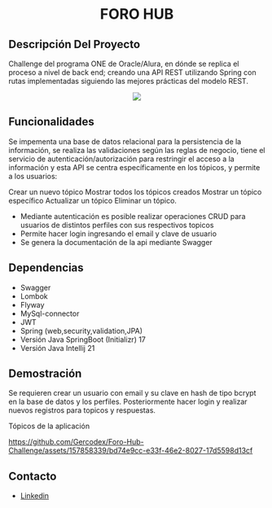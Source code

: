 <h1 align="center"> FORO HUB </h1>


## Descripción Del Proyecto

Challenge del programa ONE de Oracle/Alura, en dónde se replica el proceso a nivel de back end; creando una API REST utilizando Spring con rutas implementadas siguiendo las mejores prácticas del modelo REST.


<p align="center"><img src="https://github.com/user-attachments/assets/745fd249-6a0c-4eba-a8df-ddcee13b42c6"></p>

## Funcionalidades

Se impementa una base de datos relacional para la persistencia de la información, se realiza las validaciones según las reglas de negocio, tiene el servicio de autenticación/autorización para restringir el acceso a la información y esta API se centra específicamente en los tópicos, y permite a los usuarios:

Crear un nuevo tópico
Mostrar todos los tópicos creados
Mostrar un tópico específico
Actualizar un tópico
Eliminar un tópico.

* Mediante autenticación es posible realizar operaciones CRUD para usuarios de distintos perfiles con sus respectivos topicos
* Permite hacer login ingresando el email y clave de usuario
* Se genera la documentación de la api mediante Swagger

## Dependencias

* Swagger
* Lombok
* Flyway
* MySql-connector
* JWT
* Spring (web,security,validation,JPA)
* Versión Java SpringBoot (Initializr) 17
* Versión Java Intellij 21

## Demostración

Se requieren crear un usuario con email y su clave en hash de tipo bcrypt en la base de datos y los perfiles.
Posteriormente hacer login y realizar nuevos registros para topicos y respuestas.

Tópicos de la aplicación

https://github.com/Gercodex/Foro-Hub-Challenge/assets/157858339/bd74e9cc-e33f-46e2-8027-17d5598d13cf



## Contacto
 * [Linkedin](https://www.linkedin.com/in/jesus-alcaraz-)
